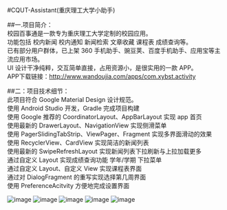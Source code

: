 #CQUT-Assistant(重庆理工大学小助手)

##一.项目简介：<br />
校园百事通是一款专为重庆理工大学定制的校园应用。<br />
功能包括 校内新闻 校内通知 新闻检索 文章收藏 课程表 成绩查询等。<br />
已有部分用户群体，已上架 360 手机助手、豌豆荚、百度手机助手、应用宝等主流应用市场。<br />
UI 设计干净纯粹，交互简单直接，占用资源小，是很实用的一款 APP。 <br />
APP下载链接：http://www.wandoujia.com/apps/com.xybst.activity<br />

##二：项目技术细节：<br />
此项目符合 Google Material Design 设计规范。<br />
使用 Android Studio 开发，Gradle 完成项目构建<br />
使用 Google 推荐的 CoordinatorLayout、AppBarLayout 实现 app 首页<br />
使用最新的 DrawerLayout、NavigationView 实现侧滑菜单<br />
使用 PagerSlidingTabStrip、ViewPager、Fragment 实现多界面滑动的效果<br />
使用 RecyclerView、CardView 实现简洁的新闻列表<br />
使用最新的 SwipeRefreshLayout 实现新闻列表下拉刷新与上拉加载更多<br />
通过自定义 Layout 实现成绩查询功能 学年/学期 下拉菜单<br />
通过自定义 Layout、自定义 View 实现课程表界面<br />
通过对 DialogFragment 的重写实现选择第几周界面<br />
使用 PreferenceAcitvity 方便地完成设置界面<br />

![image](https://github.com/5790660/CQUT-Assistant/blob/master/screenshot/device-2016-03-17-191229.png)
![image](https://github.com/5790660/CQUT-Assistant/blob/master/screenshot/device-2016-03-17-191328.png)
![image](https://github.com/5790660/CQUT-Assistant/blob/master/screenshot/device-2016-03-17-191434.png)
![image](https://github.com/5790660/CQUT-Assistant/blob/master/screenshot/device-2016-03-17-192405.png)
![image](https://github.com/5790660/CQUT-Assistant/blob/master/screenshot/device-2016-03-17-192529.png)
